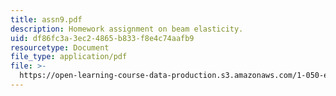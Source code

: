```yaml
---
title: assn9.pdf
description: Homework assignment on beam elasticity.
uid: df86fc3a-3ec2-4865-b833-f8e4c74aafb9
resourcetype: Document
file_type: application/pdf
file: >-
  https://open-learning-course-data-production.s3.amazonaws.com/1-050-engineering-mechanics-i-fall-2007/df86fc3a3ec24865b833f8e4c74aafb9_assn9.pdf
---
```

